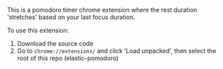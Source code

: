 This is a pomodoro timer chrome extension where the rest duration 'stretches' based on your last focus duration.

To use this extension:
1. Download the source code
2. Go to `chrome://extensions/` and click 'Load unpacked', then select the root of this repo (elastic-pomodoro)
